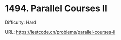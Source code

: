 # 1494. Parallel Courses II

Difficulty: Hard

URL: https://leetcode.cn/problems/parallel-courses-ii


